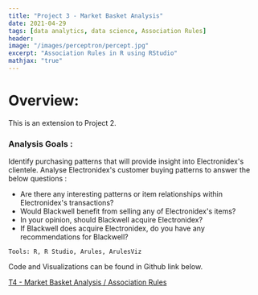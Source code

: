 ```yaml
---
title: "Project 3 - Market Basket Analysis"
date: 2021-04-29
tags: [data analytics, data science, Association Rules]
header:
image: "/images/perceptron/percept.jpg"
excerpt: "Association Rules in R using RStudio"
mathjax: "true"
---
```


# Overview:
This is an extension to Project 2. 

### Analysis Goals :

Identify purchasing patterns that will provide insight into Electronidex's clientele.
Analyse Electronidex's customer buying patterns to answer the below questions :

* Are there any interesting patterns or item relationships within Electronidex's transactions?
* Would Blackwell benefit from selling any of Electronidex's items?
* In your opinion, should Blackwell acquire Electronidex?
* If Blackwell does acquire Electronidex, do you have any recommendations for Blackwell?

```
Tools: R, R Studio, Arules, ArulesViz

```
Code and Visualizations can be found in Github link below.

[T4 - Market Basket Analysis / Association Rules](https://github.com/lavanyat15/DataScience-Code/tree/main/(C3)Predicting%20customer%20Pref%20in%20R/(T4)MBA%20Association%20Rules)
